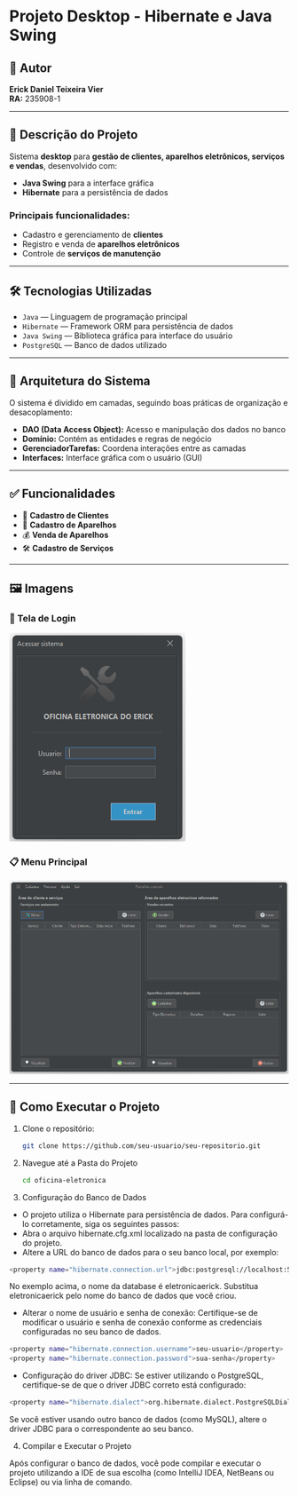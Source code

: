 # Projeto Desktop - Hibernate e Java Swing

## 👤 Autor

**Erick Daniel Teixeira Vier**  
**RA:** 235908-1

---

## 📌 Descrição do Projeto

Sistema **desktop** para **gestão de clientes, aparelhos eletrônicos, serviços e vendas**, desenvolvido com:

- **Java Swing** para a interface gráfica
- **Hibernate** para a persistência de dados

### Principais funcionalidades:

- Cadastro e gerenciamento de **clientes**
- Registro e venda de **aparelhos eletrônicos**
- Controle de **serviços de manutenção**

---

## 🛠️ Tecnologias Utilizadas

- `Java` — Linguagem de programação principal  
- `Hibernate` — Framework ORM para persistência de dados  
- `Java Swing` — Biblioteca gráfica para interface do usuário  
- `PostgreSQL` — Banco de dados utilizado  

---

## 🧱 Arquitetura do Sistema

O sistema é dividido em camadas, seguindo boas práticas de organização e desacoplamento:

- **DAO (Data Access Object):** Acesso e manipulação dos dados no banco
- **Domínio:** Contém as entidades e regras de negócio
- **GerenciadorTarefas:** Coordena interações entre as camadas
- **Interfaces:** Interface gráfica com o usuário (GUI)

---

## ✅ Funcionalidades

- 📇 **Cadastro de Clientes**  
- 🔌 **Cadastro de Aparelhos**  
- 💰 **Venda de Aparelhos**  
- 🛠️ **Cadastro de Serviços**

---

## 🖼️ Imagens

### 🔐 Tela de Login

![Tela Login](https://github.com/ErickDaniel7/oficina-eletronica/blob/main/telas/TelaLogin.png)

### 📋 Menu Principal

![Tela Menu Principal](https://github.com/ErickDaniel7/oficina-eletronica/blob/main/telas/TelaMenuPrincipal.png)

---

## 🚀 Como Executar o Projeto

1. Clone o repositório:
   ```bash
   git clone https://github.com/seu-usuario/seu-repositorio.git

2. Navegue até a Pasta do Projeto
   ```bash
   cd oficina-eletronica

3. Configuração do Banco de Dados

- O projeto utiliza o Hibernate para persistência de dados. Para configurá-lo corretamente, siga os seguintes passos:
- Abra o arquivo hibernate.cfg.xml localizado na pasta de configuração do projeto.
- Altere a URL do banco de dados para o seu banco local, por exemplo:
  
```bash
<property name="hibernate.connection.url">jdbc:postgresql://localhost:5432/eletronicaerick</property>
```

No exemplo acima, o nome da database é eletronicaerick. Substitua eletronicaerick pelo nome do banco de dados que você criou.

- Alterar o nome de usuário e senha de conexão: Certifique-se de modificar o usuário e senha de conexão conforme as credenciais configuradas no seu banco de dados.
```bash
<property name="hibernate.connection.username">seu-usuario</property>
<property name="hibernate.connection.password">sua-senha</property>
```

- Configuração do driver JDBC: Se estiver utilizando o PostgreSQL, certifique-se de que o driver JDBC correto está configurado:
```bash
<property name="hibernate.dialect">org.hibernate.dialect.PostgreSQLDialect</property>
```
Se você estiver usando outro banco de dados (como MySQL), altere o driver JDBC para o correspondente ao seu banco.

4. Compilar e Executar o Projeto

Após configurar o banco de dados, você pode compilar e executar o projeto utilizando a IDE de sua escolha (como IntelliJ IDEA, NetBeans ou Eclipse) ou via linha de comando.
